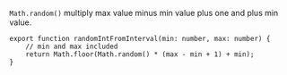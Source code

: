 `Math.random()` multiply max value minus min value plus one and plus min value.

```tsx
export function randomIntFromInterval(min: number, max: number) {
    // min and max included
    return Math.floor(Math.random() * (max - min + 1) + min);
}
```